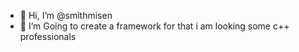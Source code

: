 - 👋 Hi, I’m @smithmisen
- 👀 I’m Going to create a framework for that i am looking some c++ professionals


<!---
smithmisen/smithmisen is a ✨ special ✨ repository because its `README.md` (this file) appears on your GitHub profile.
You can click the Preview link to take a look at your changes.
--->
